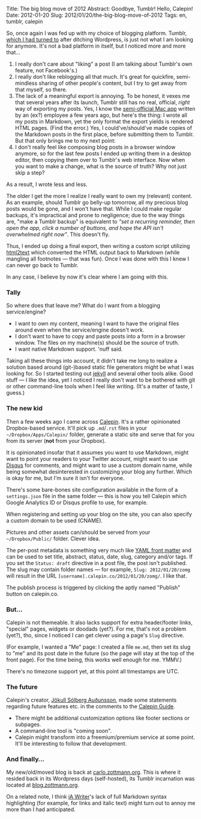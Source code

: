 Title: The big blog move of 2012
Abstract: Goodbye, Tumblr!  Hello, Calepin!
Date: 2012-01-20
Slug: 2012/01/20/the-big-blog-move-of-2012
Tags: en, tumblr, calepin


So, once again I was fed up with my choice of blogging platform.   Tumblr, [which I had turned to][tumblr-switch] after ditching Wordpress, is just not what I am looking for anymore.  It's not a bad platform in itself, but I noticed more and more that…

1. I really don't care about "liking" a post (I am talking about Tumblr's own feature, not Facebook's.)
2. I really don't like reblogging all that much.  It's great for quickfire, semi-mindless sharing of other people's content, but I try to get away from that myself, so there.
3. The lack of a meaningful export is annoying.  To be honest, it vexes me that several years after its launch, Tumblr still has no real, official, _right_ way of exporting my posts.  Yes, I know the [semi-official Mac app][tumblr-exporter] written by an (ex?) employee a few years ago, but here's the thing: I wrote all my posts in Markdown, yet the only format the export yields is rendered HTML pages.  (Find the error.)  Yes, I could've/should've made copies of the Markdown posts in the first place, before submitting them to Tumblr.  But that only brings me to my next point:
4. I don't really feel like composing blog posts in a browser window anymore, so for the last few posts I ended up writing them in a desktop editor, then copying them over to Tumblr's web interface.  Now when you want to make a change, what is the source of truth?  Why not just skip a step?

As a result, I wrote less and less.

The older I get the more I realize I really want to own my (relevant) content.  As an example, should Tumblr go belly-up tomorrow, all my precious blog posts would be gone, and I won't have that.  While I could make regular backups, it's impractical and prone to negligence; due to the way things are, "make a Tumblr backup" is equivalent to _"set a recurring reminder, then open the app, click a number of buttons, and hope the API isn't overwhelmed right now"_.  This doesn't fly.

Thus, I ended up doing a final export, then writing a custom script utilizing [html2text][html2text] which converted the HTML output back to Markdown (while mangling all footnotes — that was fun).  Once I was done with this I knew I can never go back to Tumblr.

In any case, I believe by now it's clear where I am going with this.


### Tally

So where does that leave me?  What do I want from a blogging service/engine?

- I want to own my content, meaning I want to have the original files around even when the service/engine doesn't work.
- I don't want to have to copy and paste posts into a form in a browser window.  The files on my machine(s) should be the source of truth.
- I want native Markdown support.  'nuff said.

Taking all these things into account, it didn't take me long to realize a solution based around (git-)based static file generators might be what I was looking for.  So I started testing out [jekyll][jekyll] and several other tools alike.  Good stuff — I like the idea, yet I noticed I really don't want to be bothered with git or other command-line tools when I feel like writing.  (It's a matter of taste, I guess.)


### The new kid

Then a few weeks ago I came across [Calepin][calepin].  It's a rather opinionated Dropbox-based service.  It'll pick up `.md`/`.rst` files in your `~/Dropbox/Apps/Calepin/` folder, generate a static site and serve that for you from its server (**not** from your Dropbox).

It is opinionated insofar that it assumes you want to use Markdown, might want to point your readers to your Twitter account, might want to use [Disqus][disqus] for comments, and might want to use a custom domain name, while being somewhat desinterested in customizing your blog any further.  Which is okay for me, but I'm sure it isn't for everyone.

There's some bare-bones site configuration available in the form of a `settings.json` file in the same folder — this is how you tell Calepin which Google Analytics ID or Disqus profile to use, for example.

When registering and setting up your blog on the site, you can also specify a custom domain to be used (CNAME).

Pictures and other assets can/should be served from your `~/Dropbox/Public/` folder.  Clever idea.

The per-post metadata is something very much like [YAML front matter][yaml-fm] and can be used to set title, abstract, status, date, slug, category and/or tags.  If you set the `Status: draft` directive in a post file, the post isn't published.  The slug may contain folder names — for example, `Slug: 2012/01/20/zomg` will result in the URL `[username].calepin.co/2012/01/20/zomg/`.  I like that.

The publish process is triggered by clicking the aptly named "Publish" button on calepin.co.


### But…

Calepin is not themeable.  It also lacks support for extra header/footer links, "special" pages, widgets or doodads (yet?).  For me, that's not a problem (yet?), tho, since I noticed I can get clever using a page's `Slug` directive.

(For example, I wanted a "Me" page: I created a file `me.md`, then set its slug to "me" and its post date in the future (so the page will stay at the top of the front page).  For the time being, this works well enough for me.  YMMV.)

There's no timezone support yet, at this point all timestamps are UTC.


### The future

Calepin's creator, [Jökull Sólberg Auðunsson][jokull], made some statements regarding future features etc. in the comments to the [Calepin Guide][guide].

* There might be additional customization options like footer sections or subpages.
* A command-line tool is "coming soon".
* Calepin might transform into a freemium/premium service at some point.  It'll be interesting to follow that development.


### And finally…

My new/old/moved blog is back at [carlo.zottmann.org][blog-new].  This is where it resided back in its Wordpress days (self-hosted), its Tumblr incarnation was located at [blog.zottmann.org][blog-old].

On a related note, I think [iA Writer][iawriter]'s lack of full Markdown syntax highlighting (for example, for links and italic text) might turn out to annoy me more than I had anticipated.


[tumblr-switch]: http://carlo.zottmann.org/2009/10/14/the-big-blog-move-of-2009
[iawriter]: http://www.iawriter.com/
[tumblr-exporter]: http://www.tumblr.com/goodies
[html2text]: https://github.com/aaronsw/html2text
[jekyll]: http://jekyllrb.com/
[calepin]: http://calepin.co/
[disqus]: http://disqus.com/
[yaml-fm]: https://github.com/mojombo/jekyll/wiki/yaml-front-matter
[jokull]: http://jokull.calepin.co/
[guide]: http://jokull.calepin.co/calepin-guide.html
[blog-new]: http://carlo.zottmann.org/
[blog-old]: http://blog.zottmann.org/
